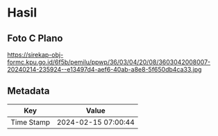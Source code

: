 # Hasil

## Foto C Plano

https://sirekap-obj-formc.kpu.go.id/6f5b/pemilu/ppwp/36/03/04/20/08/3603042008007-20240214-235924--e13497d4-aef6-40ab-a8e8-5f650db4ca33.jpg


## Metadata

| Key        | Value               |
| ---------- | ------------------- |
| Time Stamp | 2024-02-15 07:00:44 |




